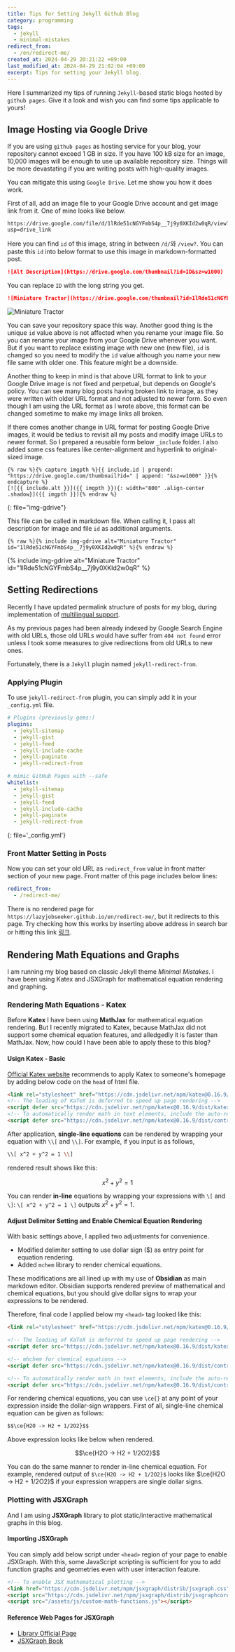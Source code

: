 ```yaml
---
title: Tips for Setting Jekyll Github Blog
category: programming
tags:
  - jekyll
  - minimal-mistakes
redirect_from:
  - /en/redirect-me/
created_at: 2024-04-29 20:21:22 +09:00
last_modified_at: 2024-04-29 21:02:04 +09:00
excerpt: Tips for setting your Jekyll blog.
---
```


Here I summarized my tips of running `Jekyll`-based static blogs hosted by `github pages`.  Give it a look and wish you can find some tips applicable to yours!

## Image Hosting via Google Drive

If you are using `github pages` as hosting service for your blog, your repository cannot exceed 1 GB in size.  If you have 100 kB size for an image, 10,000 images will be enough to use up available repository size.  Things will be more devastating if you are writing posts with high-quality images.

You can mitigate this using `Google Drive`.  Let me show you how it does work.

First of all, add an image file to your Google Drive account and get image link from it.  One of mine looks like below.

```
https://drive.google.com/file/d/1lRde51cNGYFmbS4p__7j9y0XKId2w0qR/view?usp=drive_link
```

Here you can find `id` of this image, string in between `/d/`와 `/view?`.  You can paste this `id` into below format to use this image in markdown-formatted post.

```markdown
![Alt Description](https://drive.google.com/thumbnail?id=ID&sz=w1000)
```

You can replace `ID` with the long string you get.

```markdown
![Miniature Tractor](https://drive.google.com/thumbnail?id=1lRde51cNGYFmbS4p__7j9y0XKId2w0qR&sz=w1000)
```

![Miniature Tractor](https://drive.google.com/thumbnail?id=1lRde51cNGYFmbS4p__7j9y0XKId2w0qR&sz=w1000)

You can save your repository space this way.  Another good thing is the unique `id` value above is not affected when you rename your image file.  So you can rename your image from your Google Drive whenever you want.  But if you want to replace existing image with new one (new file), `id` is changed so you need to modify the `id` value although you name your new file same with older one.  This feature might be a downside.

Another thing to keep in mind is that above URL format to link to your Google Drive image is not fixed and perpetual, but depends on Google's policy.  You can see many blog posts having broken link to image, as they were written with older URL format and not adjusted to newer form.  So even though I am using the URL format as I wrote above, this format can be changed sometime to make my image links all broken.

If there comes another change in URL format for posting Google Drive images, it would be tedius to revisit all my posts and modify image URLs to newer format.  So I prepared a reusable form below `_include` folder.  I also added some css features like center-alignment and hyperlink to original-sized image.

```liquid
{% raw %}{% capture imgpth %}{{ include.id | prepend: "https://drive.google.com/thumbnail?id=" | append: "&sz=w1000" }}{% endcapture %}
[![{{ include.alt }}]({{ imgpth }}){: width="800" .align-center .shadow}]({{ imgpth }}){% endraw %}
```
{: file="img-gdrive"}

This file can be called in markdown file.  When calling it, I pass alt description for image and file `id` as additional arguments.

```liquid
{% raw %}{% include img-gdrive alt="Miniature Tractor" id="1lRde51cNGYFmbS4p__7j9y0XKId2w0qR" %}{% endraw %}
```

{% include img-gdrive alt="Miniature Tractor" id="1lRde51cNGYFmbS4p__7j9y0XKId2w0qR" %}

## Setting Redirections

Recently I have updated permalink structure of posts for my blog, during implementation of [multilingual support](https://lazyjobseeker.github.io/en/posts/github-blog-multiple-language-support-with-jekyll-theme-minimal-mistakes).

As my previous pages had been already indexed by Google Search Engine with old URLs, those old URLs would have suffer from `404 not found` error unless I took some measures to give redirections from old URLs to new ones.

Fortunately, there is a `Jekyll` plugin named `jekyll-redirect-from`.

### Applying Plugin

To use `jekyll-redirect-from` plugin, you can simply add it in your `_config.yml` file.

```yaml
# Plugins (previously gems:)
plugins:
  - jekyll-sitemap
  - jekyll-gist
  - jekyll-feed
  - jekyll-include-cache
  - jekyll-paginate
  - jekyll-redirect-from

# mimic GitHub Pages with --safe
whitelist:
  - jekyll-sitemap
  - jekyll-gist
  - jekyll-feed
  - jekyll-include-cache
  - jekyll-paginate
  - jekyll-redirect-from
```
{: file='_config.yml'}

### Front Matter Setting in Posts

Now you can set your old URL as `redirect_from` value in front matter section of your new page.  Front matter of this page includes below lines:

```yaml
redirect_from:
  - /redirect-me/
```

There is no rendered page for `https://lazyjobseeker.github.io/en/redirect-me/`, but it redirects to this page.  Try checking how this works by inserting above address in search bar or hitting this link [링크](https://lazyjobseeker.github.io/en/redirect-me/).

## Rendering Math Equations and Graphs

I am running my blog based on classic Jekyll theme *Minimal Mistakes*.  I have been using Katex and JSXGraph for mathematical equation rendering and graphing. 

### Rendering Math Equations - Katex

Before **Katex** I have been using **MathJax** for mathematical equation rendering.  But I recently migrated to Katex, because MathJax did not support some chemical equation features, and alledgedly it is faster than MathJax.  Now, how could I have been able to apply these to this blog?

#### Usign Katex - Basic

[Official Katex website](https://katex.org/docs/browser) recommends to apply Katex to someone's homepage by adding below code on the `head` of html file.

```html
<link rel="stylesheet" href="https://cdn.jsdelivr.net/npm/katex@0.16.9/dist/katex.min.css" integrity="sha384-n8MVd4RsNIU0tAv4ct0nTaAbDJwPJzDEaqSD1odI+WdtXRGWt2kTvGFasHpSy3SV" crossorigin="anonymous">
<!-- The loading of KaTeX is deferred to speed up page rendering -->
<script defer src="https://cdn.jsdelivr.net/npm/katex@0.16.9/dist/katex.min.js" integrity="sha384-XjKyOOlGwcjNTAIQHIpgOno0Hl1YQqzUOEleOLALmuqehneUG+vnGctmUb0ZY0l8" crossorigin="anonymous"></script>
<!-- To automatically render math in text elements, include the auto-render extension: -->
<script defer src="https://cdn.jsdelivr.net/npm/katex@0.16.9/dist/contrib/auto-render.min.js" integrity="sha384-+VBxd3r6XgURycqtZ117nYw44OOcIax56Z4dCRWbxyPt0Koah1uHoK0o4+/RRE05" crossorigin="anonymous" onload="renderMathInElement(document.body);"></script>
```

After application, **single-line equations** can be rendered by wrapping your equation with `\\[` and `\\]`.  For example, if you input is as follows,

```bash
\\[ x^2 + y^2 = 1 \\]
```

rendered result shows like this:

$$ x^2 + y^2 = 1 $$

You can render **in-line** equations by wrapping your expressions with `\[` and `\]`: `\[ x^2 + y^2 = 1 \]` outputs $x^2 + y^2 = 1$.

#### Adjust Delimiter Setting and Enable Chemical Equation Rendering

With basic settings above, I applied two adjustments for convenience.

- Modified delimiter setting to use dollar sign (&#36;) as entry point for equation rendering.
- Added `mchem` library to render chemical equations.

These modifications are all lined up with my use of **Obsidian** as main markdown editor.  Obsidian supports rendered preview of mathematical and chemical equations, but you should give dollar signs to wrap your expressions to be rendered.

Therefore, final code I applied below my `<head>` tag looked like this:

```html
<link rel="stylesheet" href="https://cdn.jsdelivr.net/npm/katex@0.16.9/dist/katex.min.css" integrity="sha384-n8MVd4RsNIU0tAv4ct0nTaAbDJwPJzDEaqSD1odI+WdtXRGWt2kTvGFasHpSy3SV" crossorigin="anonymous">

<!-- The loading of KaTeX is deferred to speed up page rendering -->
<script defer src="https://cdn.jsdelivr.net/npm/katex@0.16.9/dist/katex.min.js" integrity="sha384-XjKyOOlGwcjNTAIQHIpgOno0Hl1YQqzUOEleOLALmuqehneUG+vnGctmUb0ZY0l8" crossorigin="anonymous"></script>

<!-- mhchem for chemical equations -->
<script defer src="https://cdn.jsdelivr.net/npm/katex@0.16.9/dist/contrib/mhchem.min.js" integrity="sha384-ifpG+NlgMq0kvOSGqGQxW1mJKpjjMDmZdpKGq3tbvD3WPhyshCEEYClriK/wRVU0"  crossorigin="anonymous"></script>

<!-- To automatically render math in text elements, include the auto-render extension: -->
<script defer src="https://cdn.jsdelivr.net/npm/katex@0.16.9/dist/contrib/auto-render.min.js" integrity="sha384-+VBxd3r6XgURycqtZ117nYw44OOcIax56Z4dCRWbxyPt0Koah1uHoK0o4+/RRE05" crossorigin="anonymous" onload="renderMathInElement(document.body, {delimiters: [{left: '$$', right: '$$', display: true}, {left: '\\[', right: '\\]', display: true}, {left: '$', right: '$', display: false}, {left: '\\(', right: '\\)', display: false}]});"></script>
```

For rendering chemical equations, you can use `\ce{}` at any point of your expression inside the dollar-sign wrappers.  First of all, single-line chemical equation can be given as follows:

```html
$$\ce{H2O -> H2 + 1/2O2}$$
```

Above expression looks like below when rendered.

$$\ce{H2O -> H2 + 1/2O2}$$

You can do the same manner to render in-line chemical equation.  For example, rendered output of `$\ce{H2O -> H2 + 1/2O2}$` looks like $\ce{H2O -> H2 + 1/2O2}$ if your expression wrappers are single dollar signs.

### Plotting with JSXGraph

And I am using **JSXGraph** library to plot static/interactive mathematical graphs in this blog.

#### Importing JSXGraph

You can simply add below script under `<head>` region of your page to enable JSXGraph.  With this, some JavaScript scripting is sufficient for you to add function graphs and geometries even with user interaction feature.

```html
<!-- To enable JSX mathematical plotting -->
<link href="https://cdn.jsdelivr.net/npm/jsxgraph/distrib/jsxgraph.css" rel="stylesheet" type="text/css" />
<script src="https://cdn.jsdelivr.net/npm/jsxgraph/distrib/jsxgraphcore.js" type="text/javascript" charset="UTF-8"></script>
<script src="/assets/js/custom-math-functions.js"></script>
```

#### Reference Web Pages for JSXGraph

- [Library Official Page](https://jsxgraph.uni-bayreuth.de/wp/index.html)
- [JSXGraph Book](https://ipesek.github.io/jsxgraphbook/)

